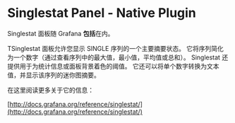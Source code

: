 # Singlestat Panel - Native Plugin

Singlestat 面板随 Grafana **包括**在内。

TSinglestat 面板允许您显示 SINGLE 序列的一个主要摘要状态。 它将序列简化为一个数字（通过查看序列中的最大值，最小值，平均值或总和）。 Singlestat 还提供用于为统计信息或面板背景着色的阈值。 它还可以将单个数字转换为文本值，并显示该序列的迷你图摘要。

在这里阅读更多关于它的信息：

[http://docs.grafana.org/reference/singlestat/](http://docs.grafana.org/reference/singlestat/)
